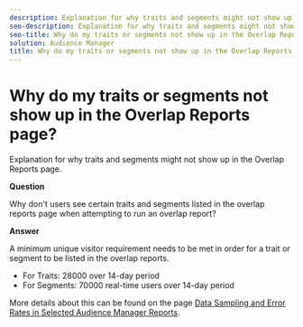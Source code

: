 ```yaml
---
description: Explanation for why traits and segments might not show up in the Overlap Reports page.
seo-description: Explanation for why traits and segments might not show up in the Overlap Reports page.
seo-title: Why do my traits or segments not show up in the Overlap Reports page?
solution: Audience Manager
title: Why do my traits or segments not show up in the Overlap Reports page?
---
```


# Why do my traits or segments not show up in the Overlap Reports page?

Explanation for why traits and segments might not show up in the Overlap Reports page.

**Question**

Why don't users see certain traits and segments listed in the overlap reports page when attempting to run an overlap report?

**Answer**

A minimum unique visitor requirement needs to be met in order for a trait or segment to be listed in the overlap reports.

* For Traits: 28000 over 14-day period
* For Segments: 70000 real-time users over 14-day period

More details about this can be found on the page [Data Sampling and Error Rates in Selected Audience Manager Reports](/help/using/reporting/report-sampling.md).
